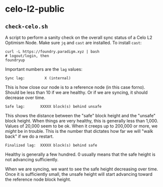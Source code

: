 # celo-l2-public

## `check-celo.sh`

A script to perform a sanity check on the overall sync status of a Celo L2 Optimism Node. Make sure `jq` and `cast` are installed. To install `cast`:
```
curl -L https://foundry.paradigm.xyz | bash
# logout/login, then
foundryup
```

Important numbers are the `lag` values:
```
Sync lag:         X (internal)
```
This is how close our node is to a reference node (in this case forno). Should be less than 10 if we are healthy. Or if we are syncing, it should decrease over time.



```
Safe lag:       XXXXX block(s) behind unsafe
```
This shows the distance between the "safe" block height and the "unsafe" block height. When things are very healthy, this is generally less than 1,000. Values of 20,000 seem to be ok. When it creeps up to 200,000 or more, we *might* be in trouble. This is the number that dictates how far we will "walk back" if we do a restart.



```
Finalized lag:  XXXXX block(s) behind safe
```
Healthy is generally a few hundred. 0 usually means that the safe height is not advancing sufficiently.



When we are syncing, we want to see the safe height decreasing over time. Once it is sufficiently small, the unsafe height will start advancing toward the reference node block height.
